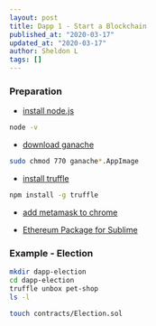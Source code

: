 ```yaml
---
layout: post
title: Dapp 1 - Start a Blockchain
published_at: "2020-03-17"
updated_at: "2020-03-17"
author: Sheldon L
tags: []
---
```


### Preparation

- [install node.js](https://nodejs.org/en/)

```bash
node -v
```

- [download ganache](truffleworkframe.com/ganache)

```bash
sudo chmod 770 ganache*.AppImage
```

- [install truffle](https://www.trufflesuite.com/docs/truffle/getting-started/installation)

```bash
npm install -g truffle
```

- [add metamask to chrome](https://metamask.io/)

- [Ethereum Package for Sublime](https://packagecontrol.io/packages/Ethereum)

### Example - Election

```bash
mkdir dapp-election
cd dapp-election
truffle unbox pet-shop
ls -l
```

```bash
touch contracts/Election.sol
```

```solidity

```